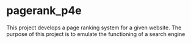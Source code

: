 # pagerank_p4e
This project develops a page ranking system for a given website. The purpose of this project is to emulate the functioning of a search engine
